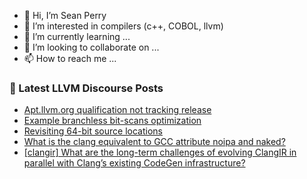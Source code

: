 - 👋 Hi, I’m Sean Perry
- 👀 I’m interested in compilers (c++, COBOL, llvm)
- 🌱 I’m currently learning ...
- 💞️ I’m looking to collaborate on ...
- 📫 How to reach me ...

<!---
s66perry/s66perry is a ✨ special ✨ repository because its `README.md` (this file) appears on your GitHub profile.
You can click the Preview link to take a look at your changes.
--->
### 📕 Latest LLVM Discourse Posts

<!-- DISCOURSE-LLVM:START -->
- [Apt.llvm.org qualification not tracking release](https://discourse.llvm.org/t/apt-llvm-org-qualification-not-tracking-release/86643#post_1)
- [Example branchless bit-scans optimization](https://discourse.llvm.org/t/example-branchless-bit-scans-optimization/86642#post_1)
- [Revisiting 64-bit source locations](https://discourse.llvm.org/t/revisiting-64-bit-source-locations/86556#post_14)
- [What is the clang equivalent to GCC attribute noipa and naked?](https://discourse.llvm.org/t/what-is-the-clang-equivalent-to-gcc-attribute-noipa-and-naked/86641#post_1)
- [[clangir] What are the long-term challenges of evolving ClangIR in parallel with Clang’s existing CodeGen infrastructure?](https://discourse.llvm.org/t/clangir-what-are-the-long-term-challenges-of-evolving-clangir-in-parallel-with-clang-s-existing-codegen-infrastructure/86639#post_1)
<!-- DISCOURSE-LLVM:END -->
